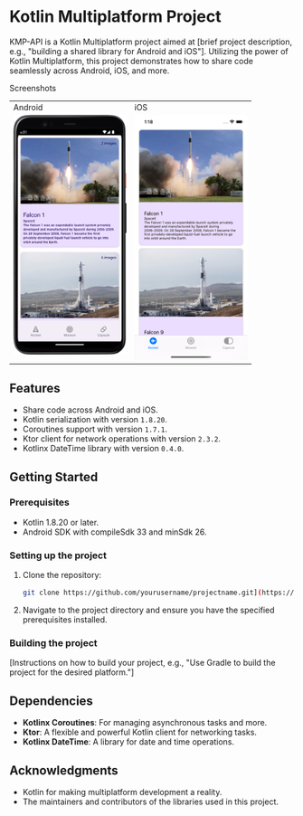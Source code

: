 # Kotlin Multiplatform Project

KMP-API is a Kotlin Multiplatform project aimed at [brief project description, e.g., "building a shared library for Android and iOS"]. Utilizing the power of Kotlin Multiplatform, this project demonstrates how to share code seamlessly across Android, iOS, and more.

Screenshots
<table>
  <tr>
    <td>Android</td>
     <td>iOS</td>
  </tr>
  <tr>
    <td valign="top"><img src="https://github.com/deepakkanyan/KMP-API/blob/master/images/android.png" alt="Android screenshot" width="200"/></td>
    <td valign="top"><img src="https://github.com/deepakkanyan/KMP-API/blob/master/images/ios.png" alt="iOS screenshot" width="200"/></td>
  </tr>
 </table>

## Features

- Share code across Android and iOS.
- Kotlin serialization with version `1.8.20`.
- Coroutines support with version `1.7.1`.
- Ktor client for network operations with version `2.3.2`.
- Kotlinx DateTime library with version `0.4.0`.

## Getting Started

### Prerequisites

- Kotlin 1.8.20 or later.
- Android SDK with compileSdk 33 and minSdk 26.

### Setting up the project

1. Clone the repository:

   ```bash
   git clone https://github.com/yourusername/projectname.git](https://github.com/deepakkanyan/KMP-API.git)
   ```

2. Navigate to the project directory and ensure you have the specified prerequisites installed.

### Building the project

[Instructions on how to build your project, e.g., "Use Gradle to build the project for the desired platform."]

## Dependencies

- **Kotlinx Coroutines**: For managing asynchronous tasks and more.
- **Ktor**: A flexible and powerful Kotlin client for networking tasks.
- **Kotlinx DateTime**: A library for date and time operations.

## Acknowledgments

- Kotlin for making multiplatform development a reality.
- The maintainers and contributors of the libraries used in this project.
